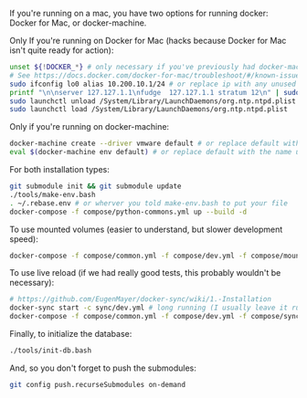 If you're running on a mac, you have two options for running docker: Docker for Mac, or docker-machine.

Only If you're running on Docker for Mac (hacks because Docker for Mac isn't quite ready for action):
```bash
unset ${!DOCKER_*} # only necessary if you've previously had docker-machine installed
# See https://docs.docker.com/docker-for-mac/troubleshoot/#/known-issues for details on the following
sudo ifconfig lo0 alias 10.200.10.1/24 # or replace ip with any unused ip - to be able to access host from containers
printf "\n\nserver 127.127.1.1\nfudge  127.127.1.1 stratum 12\n" | sudo tee -a /etc/ntp-restrict.conf >/dev/null # to make sure time in container stays consistent
sudo launchctl unload /System/Library/LaunchDaemons/org.ntp.ntpd.plist
sudo launchctl load /System/Library/LaunchDaemons/org.ntp.ntpd.plist
```

Only if you're running on docker-machine:
```bash
docker-machine create --driver vmware default # or replace default with your choice of name
eval $(docker-machine env default) # or replace default with the name used above
```

For both installation types:
```bash
git submodule init && git submodule update
./tools/make-env.bash
. ~/.rebase.env # or wherver you told make-env.bash to put your file
docker-compose -f compose/python-commons.yml up --build -d
```

To use mounted volumes (easier to understand, but slower development speed):
```bash
docker-compose -f compose/common.yml -f compose/dev.yml -f compose/mount.yml up --build -d
```

To use live reload (if we had really good tests, this probably wouldn't be necessary):
```bash
# https://github.com/EugenMayer/docker-sync/wiki/1.-Installation
docker-sync start -c sync/dev.yml # long running (I usually leave it running in a separate window)
docker-compose -f compose/common.yml -f compose/dev.yml -f compose/sync.yml up --build -d
```

Finally, to initialize the database:
```bash
./tools/init-db.bash
```

And, so you don't forget to push the submodules:
```bash
git config push.recurseSubmodules on-demand
```
